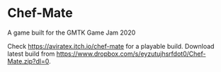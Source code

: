 # Chef-Mate

A game built for the GMTK Game Jam 2020

Check https://aviratex.itch.io/chef-mate for a playable build.
Download latest build from https://www.dropbox.com/s/eyzutujhsrfdot0/Chef-Mate.zip?dl=0.

